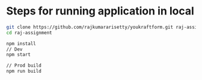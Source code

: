 # Steps for running application in local

```sh
git clone https://github.com/rajkumararisetty/youkraftform.git raj-assignment
cd raj-assignment

npm install
// Dev
npm start

// Prod build
npm run build
```
